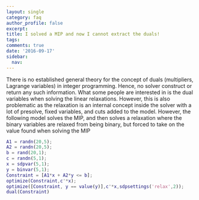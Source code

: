 ```yaml
---
layout: single
category: faq
author_profile: false
excerpt: 
title: I solved a MIP and now I cannot extract the duals!
tags:
comments: true
date: '2016-09-17'
sidebar:
  nav:
---
```


There is no established general theory for the concept of duals (multipliers, Lagrange variables) in integer programming. Hence, no solver construct or return any such information. What some people are interested in is the dual variables when solving the linear relaxations. However, this is also problematic as the relaxation is an internal concept inside the solver with a lot of presolve, fixed variables, and cuts added to the model. However, the following model solves the MIP, and then solves a relaxation where the binary variables are relaxed from being binary, but forced to take on the value found when solving the MIP

````matlab
A1 = randn(20,5);
A2 = randn(20,5);
b = rand(20,1);
c = randn(5,1);
x = sdpvar(5,1);
y = binvar(5,1);
Constraint = [A1*x + A2*y <= b];
optimize(Constraint,c'*x);
optimize([Constraint, y == value(y)],c'*x,sdpsettings('relax',2));
dual(Constraint)
````
